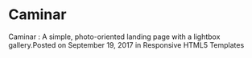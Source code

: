 # Caminar
Caminar : A simple, photo-oriented landing page with a lightbox gallery.Posted on September 19, 2017 in Responsive HTML5 Templates
